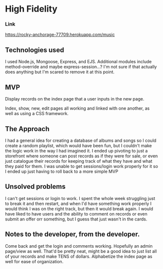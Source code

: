 # High Fidelity

### Link
https://rocky-anchorage-77709.herokuapp.com/music

## Technologies used
I used Node.js, Mongoose, Express, and EJS. Additional modules include method-override and maybe express-session...? I'm not sure if that actually does anything but I'm scared to remove it at this point.

## MVP
Display records on the index page that a user inputs in the new page.

Index, show, new, edit pages all working and linked with one another, as well as using a CSS framework. 

## The Approach
I had a general idea for creating a database of albums and songs so I could create a random playlist, which would have been fun, but I couldn't make the logic work in the way I had imagined it. I ended up pivoting to just a storefront where someone can post records as if they were for sale, or even just catalogue their records for keeping track of what they have and what they paid for them. I was unable to get sessions/login work properly for it so I ended up just having to roll back to a more simple MVP

## Unsolved problems
I can't get sessions or login to work. I spent the whole week struggling just to break it and then restart, and when I'd have something work properly I would think I was on the right track, but then it would break again. I would have liked to have users and the ability to comment on records or even submit an offer orr something, but I guess that just wasn't in the cards.

## Notes to the developer, from the developer.
Come back and get the login and comments working. Hopefully an admin page/view as well. That'd be pretty neat, might be a good idea to just list all of your records and make TENS of dollars. Alphabetize the index page as well for ease of organization.
